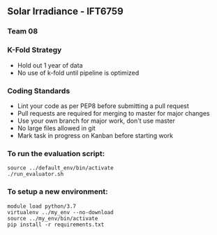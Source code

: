 ## Solar Irradiance - IFT6759

### Team 08

### K-Fold Strategy

* Hold out 1 year of data
* No use of k-fold until pipeline is optimized

### Coding Standards

* Lint your code as per PEP8 before submitting a pull request
* Pull requests are required for merging to master for major changes
* Use your own branch for major work, don't use master
* No large files allowed in git
* Mark task in progress on Kanban before starting work

### To run the evaluation script:

```console
source ../default_env/bin/activate
./run_evaluator.sh
```

### To setup a new environment:

```console
module load python/3.7
virtualenv ../my_env --no-download
source ../my_env/bin/activate
pip install -r requirements.txt
```
